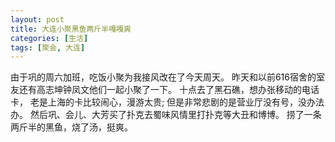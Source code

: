 ```yaml
---
layout: post
title: 大连小聚黑鱼两斤半嘎嘎爽
categories: [生活]
tags: [聚会, 大连]
---
```


由于巩的周六加班，吃饭小聚为我接风改在了今天周天。
昨天和以前616宿舍的室友还有高志坤钟凤文他们一起小聚了一下。
十点去了黑石礁，想办张移动的电话卡，
老是上海的卡比较闹心，漫游太贵;
但是非常悲剧的是营业厅没有号，没办法办。
然后巩、会儿、大芳买了扑克去蜀味风情里打扑克等大丑和博博。
捞了一条两斤半的黑鱼，烧了汤，挺爽。
